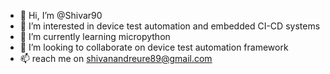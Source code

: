 - 👋 Hi, I’m @Shivar90
- 👀 I’m interested in device test automation and embedded CI-CD  systems
- 🌱 I’m currently learning micropython
- 💞️ I’m looking to collaborate on device test automation framework
- 📫  reach me on shivanandreure89@gmail.com

<!---
Shivar90/Shivar90 is a ✨ special ✨ repository because its `README.md` (this file) appears on your GitHub profile.
You can click the Preview link to take a look at your changes.
--->
